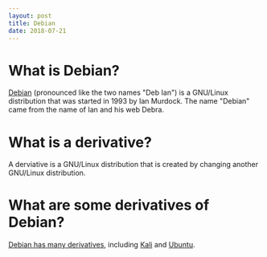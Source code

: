 ```yaml
---
layout: post
title: Debian
date: 2018-07-21
---
```


# What is Debian?

[Debian](https://www.debian.org/) (pronounced like the two names "Deb Ian") is a GNU/Linux distribution that was started in 1993 by Ian Murdock. The name "Debian" came from the name of Ian and his web Debra.

# What is a derivative?

A derviative is a GNU/Linux distribution that is created by changing another GNU/Linux distribution.

# What are some derivatives of Debian?

[Debian has many derivatives](https://wiki.debian.org/Derivatives/Census), including [Kali](https://www.kali.org/) and [Ubuntu](https://www.ubuntu.com/).
